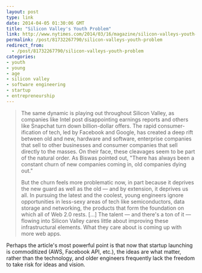 ```yaml
---
layout: post
type: link
date: 2014-04-05 01:30:06 GMT
title: "Silicon Valley's Youth Problem"
link: http://www.nytimes.com/2014/03/16/magazine/silicon-valleys-youth-problem.html?utm_source=nextdraft&utm_medium=email
permalink: /post/81732267790/silicon-valleys-youth-problem
redirect_from: 
  - /post/81732267790/silicon-valleys-youth-problem
categories:
- youth
- young
- age
- silicon valley
- software engineering
- startup
- entrepreneurship
---
```

<blockquote><p>The same dynamic is playing out throughout Silicon Valley, as companies like Intel post disappointing earnings reports and others like Snapchat turn down billion-dollar offers. The rapid consumer-ification of tech, led by Facebook and Google, has created a deep rift between old and new, hardware and software, enterprise companies that sell to other businesses and consumer companies that sell directly to the masses. On their face, these cleavages seem to be part of the natural order. As Biswas pointed out, "There has always been a constant churn of new companies coming in, old companies dying out."</p>
<p>But the churn feels more problematic now, in part because it deprives the new guard as well as the old — and by extension, it deprives us all. In pursuing the latest and the coolest, young engineers ignore opportunities in less-sexy areas of tech like semiconductors, data storage and networking, the products that form the foundation on which all of Web 2.0 rests. [...] The talent — and there's a ton of it — flowing into Silicon Valley cares little about improving these infrastructural elements. What they care about is coming up with more web apps.</p></blockquote>
<p>Perhaps the article's most powerful point is that now that startup launching is commoditized (AWS, Facebook API, etc.), the ideas are what matter, rather than the technology, and older engineers frequently lack the freedom to take risk for ideas and vision.</p>